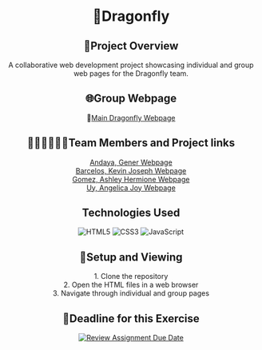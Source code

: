 <div align="center">

# 🚀Dragonfly

## 📝Project Overview

A collaborative web development project showcasing individual and group web pages for the Dragonfly team.

## 🌐Group Webpage

📌[Main Dragonfly Webpage](https://pupt-dragonfly-exe16.netlify.app)

## 👨🏻‍💻👩🏻‍💻Team Members and Project links

[Andaya, Gener Webpage](https://pupt-dragonfly-exe16.netlify.app/andaya_gener//)\
[Barcelos, Kevin Joseph Webpage](https://pupt-dragonfly-exe16.netlify.app/barcelos_kevinjoseph/)\
[Gomez, Ashley Hermione Webpage](https://pupt-dragonfly-exe16.netlify.app/gomez_ashleyhermione/)\
[Uy, Angelica Joy Webpage](https://pupt-dragonfly-exe16.netlify.app/uy_angelicajoy/)

## Technologies Used

![HTML5](https://img.shields.io/badge/html5-%23E34F26.svg?style=flat&logo=html5&logoColor=white)
![CSS3](https://img.shields.io/badge/css3-%231572B6.svg?style=flat&logo=css3&logoColor=white)
![JavaScript](https://img.shields.io/badge/javascript-%23323330.svg?style=flat&logo=javascript&logoColor=%23F7DF1E)

## 👀Setup and Viewing

<p align="center">
1. Clone the repository <br>
2. Open the HTML files in a web browser <br>
3. Navigate through individual and group pages
</p>

## 📌Deadline for this Exercise

[![Review Assignment Due Date](https://classroom.github.com/assets/deadline-readme-button-22041afd0340ce965d47ae6ef1cefeee28c7c493a6346c4f15d667ab976d596c.svg)](https://classroom.github.com/a/Xyr6N5To)

</div>
